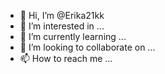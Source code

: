 - 👋 Hi, I’m @Erika21kk
- 👀 I’m interested in ...
- 🌱 I’m currently learning ...
- 💞️ I’m looking to collaborate on ...
- 📫 How to reach me ...

<!---
Erika21kk/Erika21kk is a ✨ special ✨ repository because its `README.md` (this file) appears on your GitHub profile.
You can click the Preview link to take a look at your changes.
--->

